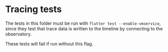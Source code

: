 # Tracing tests

The tests in this folder must be run with `flutter test --enable-vmservice`,
since they test that trace data is written to the timeline by connecting to
the observatory.

These tests will fail if run without this flag.
